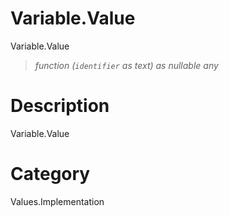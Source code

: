 ﻿# Variable.Value
Variable.Value
> _function (<code>identifier</code> as text) as nullable any_
# Description 
Variable.Value

# Category 
Values.Implementation
